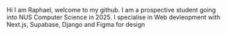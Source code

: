 Hi I am Raphael, welcome to my github. 
I am a prospective student going into NUS Computer Science in 2025. 
I specialise in Web devleopment with Next.js, Supabase, Django and Figma for design
